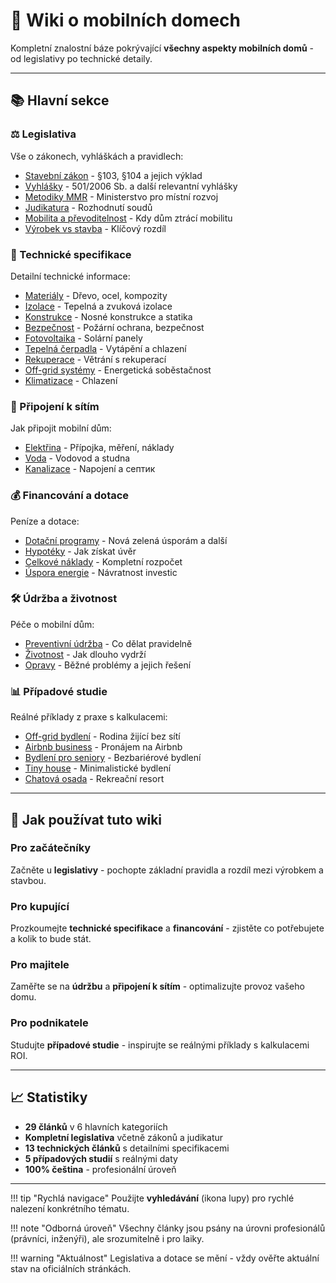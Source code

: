 # 📖 Wiki o mobilních domech

Kompletní znalostní báze pokrývající **všechny aspekty mobilních domů** - od legislativy po technické detaily.

---

## 📚 Hlavní sekce

### ⚖️ Legislativa
Vše o zákonech, vyhláškách a pravidlech:

- [Stavební zákon](legislativa/stavebni-zakon.md) - §103, §104 a jejich výklad
- [Vyhlášky](legislativa/vyhlasky.md) - 501/2006 Sb. a další relevantní vyhlášky
- [Metodiky MMR](legislativa/metodiky-mmr.md) - Ministerstvo pro místní rozvoj
- [Judikatura](legislativa/judikatura.md) - Rozhodnutí soudů
- [Mobilita a převoditelnost](legislativa/mobilita-prevoditelnost.md) - Kdy dům ztrácí mobilitu
- [Výrobek vs stavba](legislativa/vyrobek-vs-stavba.md) - Klíčový rozdíl

### 🔧 Technické specifikace
Detailní technické informace:

- [Materiály](technicke-specifikace/materialy.md) - Dřevo, ocel, kompozity
- [Izolace](technicke-specifikace/izolace.md) - Tepelná a zvuková izolace
- [Konstrukce](technicke-specifikace/konstrukce.md) - Nosné konstrukce a statika
- [Bezpečnost](technicke-specifikace/bezpecnost.md) - Požární ochrana, bezpečnost
- [Fotovoltaika](technicke-specifikace/fotovoltaika.md) - Solární panely
- [Tepelná čerpadla](technicke-specifikace/tepelna-cerpadla.md) - Vytápění a chlazení
- [Rekuperace](technicke-specifikace/rekuperace.md) - Větrání s rekuperací
- [Off-grid systémy](technicke-specifikace/off-grid-systemy.md) - Energetická soběstačnost
- [Klimatizace](technicke-specifikace/klimatizace.md) - Chlazení

### 🔌 Připojení k sítím
Jak připojit mobilní dům:

- [Elektřina](pripojeni-siti/elektrina.md) - Přípojka, měření, náklady
- [Voda](pripojeni-siti/voda.md) - Vodovod a studna
- [Kanalizace](pripojeni-siti/kanalizace.md) - Napojení a септик

### 💰 Financování a dotace
Peníze a dotace:

- [Dotační programy](financovani/dotacni-programy.md) - Nová zelená úsporám a další
- [Hypotéky](financovani/hypoteky.md) - Jak získat úvěr
- [Celkové náklady](financovani/celkove-naklady.md) - Kompletní rozpočet
- [Úspora energie](financovani/uspora-energie.md) - Návratnost investic

### 🛠 Údržba a životnost
Péče o mobilní dům:

- [Preventivní údržba](udrzba/preventivni-udrzba.md) - Co dělat pravidelně
- [Životnost](udrzba/zivotnost.md) - Jak dlouho vydrží
- [Opravy](udrzba/opravy.md) - Běžné problémy a jejich řešení

### 📊 Případové studie
Reálné příklady z praxe s kalkulacemi:

- [Off-grid bydlení](pripadove-studie/off-grid-bydleni.md) - Rodina žijící bez sítí
- [Airbnb business](pripadove-studie/airbnb-business.md) - Pronájem na Airbnb
- [Bydlení pro seniory](pripadove-studie/bydleni-pro-seniory.md) - Bezbariérové bydlení
- [Tiny house](pripadove-studie/tiny-house.md) - Minimalistické bydlení
- [Chatová osada](pripadove-studie/chatova-osada.md) - Rekreační resort

---

## 🎯 Jak používat tuto wiki

### Pro začátečníky
Začněte u **legislativy** - pochopte základní pravidla a rozdíl mezi výrobkem a stavbou.

### Pro kupující
Prozkoumejte **technické specifikace** a **financování** - zjistěte co potřebujete a kolik to bude stát.

### Pro majitele
Zaměřte se na **údržbu** a **připojení k sítím** - optimalizujte provoz vašeho domu.

### Pro podnikatele
Studujte **případové studie** - inspirujte se reálnými příklady s kalkulacemi ROI.

---

## 📈 Statistiky

- **29 článků** v 6 hlavních kategoriích
- **Kompletní legislativa** včetně zákonů a judikatur
- **13 technických článků** s detailními specifikacemi
- **5 případových studií** s reálnými daty
- **100% čeština** - profesionální úroveň

---

!!! tip "Rychlá navigace"
    Použijte **vyhledávání** (ikona lupy) pro rychlé nalezení konkrétního tématu.

!!! note "Odborná úroveň"
    Všechny články jsou psány na úrovni profesionálů (právníci, inženýři), ale srozumitelně i pro laiky.

!!! warning "Aktuálnost"
    Legislativa a dotace se mění - vždy ověřte aktuální stav na oficiálních stránkách.
